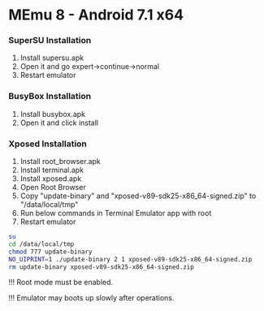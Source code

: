 # MEmu 8 - Android 7.1 x64

### SuperSU Installation

1. Install supersu.apk
2. Open it and go expert->continue->normal
3. Restart emulator

### BusyBox Installation

1. Install busybox.apk
2. Open it and click install

### Xposed Installation

1. Install root_browser.apk
2. Install terminal.apk
3. Install xposed.apk
4. Open Root Browser
5. Copy "update-binary" and "xposed-v89-sdk25-x86_64-signed.zip" to "/data/local/tmp"
6. Run below commands in Terminal Emulator app with root
7. Restart emulator

```sh
su
cd /data/local/tmp
chmod 777 update-binary
NO_UIPRINT=1 ./update-binary 2 1 xposed-v89-sdk25-x86_64-signed.zip
rm update-binary xposed-v89-sdk25-x86_64-signed.zip
```

!!! Root mode must be enabled.

!!! Emulator may boots up slowly after operations.

